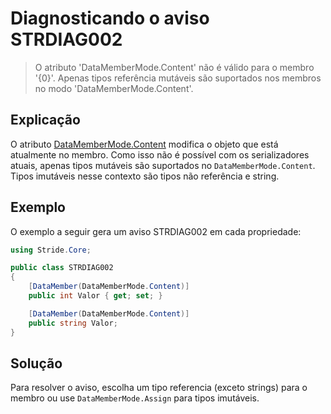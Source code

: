 # Diagnosticando o aviso STRDIAG002

> O atributo 'DataMemberMode.Content' não é válido para o membro '{0}'.
> Apenas tipos referência mutáveis são suportados nos membros no modo 'DataMemberMode.Content'.

## Explicação

O atributo [DataMemberMode.Content](xref:Stride.Core.DataMemberMode) modifica o objeto que está atualmente no membro.
Como isso não é possível com os serializadores atuais, apenas tipos mutáveis são suportados no `DataMemberMode.Content`. Tipos imutáveis nesse contexto são tipos não referência e string.

## Exemplo

O exemplo a seguir gera um aviso STRDIAG002 em cada propriedade:

```csharp
using Stride.Core;

public class STRDIAG002
{
    [DataMember(DataMemberMode.Content)]
    public int Valor { get; set; }

    [DataMember(DataMemberMode.Content)]
    public string Valor;
}
```

## Solução

Para resolver o aviso, escolha um tipo referencia (exceto strings) para o membro ou use `DataMemberMode.Assign` para tipos imutáveis.